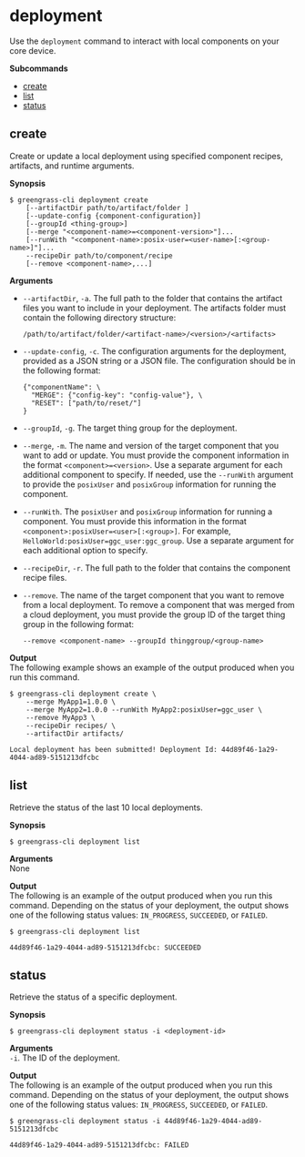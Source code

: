 # deployment<a name="gg-cli-deployment"></a>

Use the `deployment` command to interact with local components on your core device\. 

**Subcommands**
+ [create](#deployment-create)
+ [list](#deployment-list)
+ [status](#deployment-status)

## create<a name="deployment-create"></a>

Create or update a local deployment using specified component recipes, artifacts, and runtime arguments\.

**Synopsis**  

```
$ greengrass-cli deployment create 
    [--artifactDir path/to/artifact/folder ]
    [--update-config {component-configuration}]
    [--groupId <thing-group>]
    [--merge "<component-name>=<component-version>"]...
    [--runWith "<component-name>:posix-user=<user-name>[:<group-name>]"]...
    --recipeDir path/to/component/recipe
    [--remove <component-name>,...]
```

**Arguments**  
+ `--artifactDir`, `-a`\. The full path to the folder that contains the artifact files you want to include in your deployment\. The artifacts folder must contain the following directory structure:

  ```
  /path/to/artifact/folder/<artifact-name>/<version>/<artifacts>
  ```
+ `--update-config`, `-c`\. The configuration arguments for the deployment, provided as a JSON string or a JSON file\. The configuration should be in the following format: 

  ```
  {"componentName": \
    "MERGE": {"config-key": "config-value"}, \
    "RESET": ["path/to/reset/"]
  }
  ```
+ `--groupId`, `-g`\. The target thing group for the deployment\.
+ `--merge`, `-m`\. The name and version of the target component that you want to add or update\. You must provide the component information in the format `<component>=<version>`\. Use a separate argument for each additional component to specify\. If needed, use the `--runWith` argument to provide the `posixUser` and `posixGroup` information for running the component\.
+ `--runWith`\. The `posixUser` and `posixGroup` information for running a component\. You must provide this information in the format `<component>:posixUser=<user>[:<group>]`\. For example, `HelloWorld:posixUser=ggc_user:ggc_group`\. Use a separate argument for each additional option to specify\.
+ `--recipeDir`, `-r`\. The full path to the folder that contains the component recipe files\.
+ `--remove`\. The name of the target component that you want to remove from a local deployment\. To remove a component that was merged from a cloud deployment, you must provide the group ID of the target thing group in the following format:

  ```
  --remove <component-name> --groupId thinggroup/<group-name>
  ```

**Output**  
The following example shows an example of the output produced when you run this command\.  

```
$ greengrass-cli deployment create \
    --merge MyApp1=1.0.0 \
    --merge MyApp2=1.0.0 --runWith MyApp2:posixUser=ggc_user \
    --remove MyApp3 \
    --recipeDir recipes/ \ 
    --artifactDir artifacts/

Local deployment has been submitted! Deployment Id: 44d89f46-1a29-4044-ad89-5151213dfcbc
```

## list<a name="deployment-list"></a>

Retrieve the status of the last 10 local deployments\.

**Synopsis**  

```
$ greengrass-cli deployment list
```

**Arguments**  
None

**Output**  
The following is an example of the output produced when you run this command\. Depending on the status of your deployment, the output shows one of the following status values: `IN_PROGRESS`, `SUCCEEDED`, or `FAILED`\.  

```
$ greengrass-cli deployment list

44d89f46-1a29-4044-ad89-5151213dfcbc: SUCCEEDED
```

## status<a name="deployment-status"></a>

Retrieve the status of a specific deployment\.

**Synopsis**  

```
$ greengrass-cli deployment status -i <deployment-id>
```

**Arguments**  
`-i`\. The ID of the deployment\.

**Output**  
The following is an example of the output produced when you run this command\. Depending on the status of your deployment, the output shows one of the following status values: `IN_PROGRESS`, `SUCCEEDED`, or `FAILED`\.  

```
$ greengrass-cli deployment status -i 44d89f46-1a29-4044-ad89-5151213dfcbc

44d89f46-1a29-4044-ad89-5151213dfcbc: FAILED
```